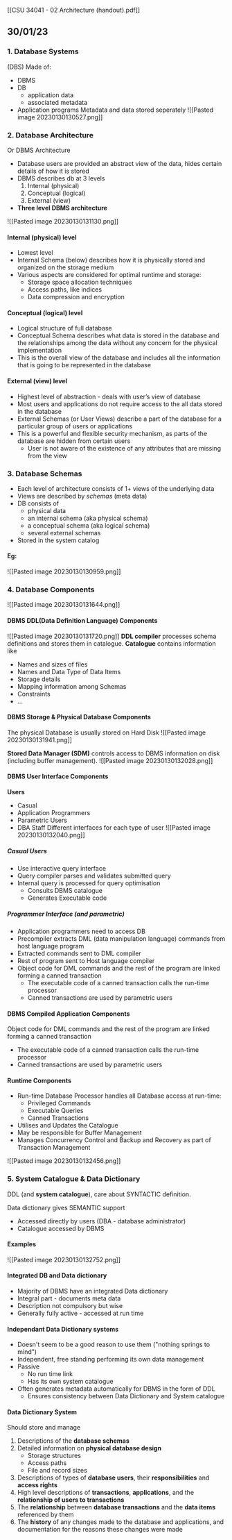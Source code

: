[[CSU 34041 - 02 Architecture (handout).pdf]]
## 30/01/23

### 1. Database Systems
(DBS) Made of:
- DBMS
- DB
	- application data
	- associated metadata
- Application programs
Metadata and data stored seperately
![[Pasted image 20230130130527.png]]


### 2. Database Architecture
Or DBMS Architecture

- Database users are provided an abstract view of the data, hides certain details of how it is stored
- DBMS describes db at 3 levels
	1. Internal (physical)
	2. Conceptual (logical)
	3. External (view)
- **Three level DBMS architecture**

![[Pasted image 20230130131130.png]]
#### Internal (physical) level
- Lowest level
- Internal Schema (below) describes how it is physically stored and organized on the storage medium
- Various aspects are considered for optimal runtime and storage:
	- Storage space allocation techniques
	- Access paths, like indices
	- Data compression and encryption

#### Conceptual (logical) level
- Logical structure of full database
- Conceptual Schema describes what data is stored in the database and the relationships among the data without any concern for the physical implementation 
- This is the overall view of the database and includes all the information that is going to be represented in the database

#### External (view) level
- Highest level of abstraction - deals with user’s view of database 
- Most users and applications do not require access to the all data stored in the database 
- External Schemas (or User Views) describe a part of the database for a particular group of users or applications 
- This is a powerful and flexible security mechanism, as parts of the database are hidden from certain users 
	- User is not aware of the existence of any attributes that are missing from the view

### 3. Database Schemas
- Each level of architecture consists of 1+ views of the underlying data
- Views are described by *schemas* (meta data)
- DB consists of
	- physical data 
	- an internal schema (aka physical schema)
	- a conceptual schema (aka logical schema) 
	- several external schemas
- Stored in the system catalog

#### Eg:
![[Pasted image 20230130130959.png]]

### 4. Database Components
![[Pasted image 20230130131644.png]]

#### DBMS DDL(Data Definition Language) Components
![[Pasted image 20230130131720.png]]
**DDL compiler** processes schema definitions and stores them in catalogue.
**Catalogue** contains information like
- Names and sizes of files
- Names and Data Type of Data Items
- Storage details 
- Mapping information among Schemas
- Constraints
- ...

#### DBMS Storage & Physical Database Components 
The physical Database is usually stored on Hard Disk
![[Pasted image 20230130131941.png]]

**Stored Data Manager (SDM)** controls access to DBMS information on disk (including buffer management).
![[Pasted image 20230130132028.png]]

#### DBMS User Interface Components
**Users**
- Casual
- Application Programmers
- Parametric Users
- DBA Staff
Different interfaces for each type of user
![[Pasted image 20230130132040.png]]

##### Casual Users 
- Use interactive query interface
- Query compiler parses and validates submitted query
- Internal query is processed for query optimisation
	- Consults DBMS catalogue
	- Generates Executable code

##### Programmer Interface (and parametric)
- Application programmers need to access DB
- Precompiler extracts DML (data manipulation language) commands from host language program
- Extracted commands sent to DML compiler
- Rest of program sent to Host language compiler
- Object code for DML commands and the rest of the program are linked forming a canned transaction 
	- The executable code of a canned transaction calls the run-time processor 
	- Canned transactions are used by parametric users

#### DBMS Compiled Application Components
Object code for DML commands and the rest of the program are linked forming a canned transaction 
 - The executable code of a canned transaction calls the run-time processor 
 - Canned transactions are used by parametric users

#### Runtime Components
- Run-time Database Processor handles all Database access at run-time: 
	- Privileged Commands 
	- Executable Queries 
	- Canned Transactions 
- Utilises and Updates the Catalogue 
- May be responsible for Buffer Management 
- Manages Concurrency Control and Backup and Recovery as part of Transaction Management

![[Pasted image 20230130132456.png]]

### 5. System Catalogue & Data Dictionary
DDL (and **system catalogue**), care about SYNTACTIC definition.

Data dictionary gives SEMANTIC support
- Accessed directly by users (DBA - database administrator)
- Catalogue accessed by DBMS

#### Examples
![[Pasted image 20230130132752.png]]

#### Integrated DB and Data dictionary
- Majority of DBMS have an integrated Data dictionary
- Integral part - documents meta data
- Description not compulsory but wise
- Generally fully active - accessed at run time

#### Independant Data Dictionary systems
- Doesn't seem to be a good reason to use them ("nothing springs to mind")
- Independent, free standing performing its own data management
- Passive
	- No run time link
	- Has its own system catalogue
- Often generates metadata automatically for DBMS in the form of DDL
	- Ensures consistency between Data Dictionary and System catalogue

#### Data Dictionary System
Should store and manage
1. Descriptions of the **database schemas**
2. Detailed information on **physical database design**
	- Storage structures
	- Access paths
	- File and record sizes
3. Descriptions of types of **database users**, their **responsibilities** and **access rights**
4. High level descriptions of **transactions**, **applications**, and the **relationship of users to transactions**
5. The **relationship** between **database transactions** and the **data items** referenced by them
6. The **history** of any changes made to the database and applications, and documentation for the reasons these changes were made


